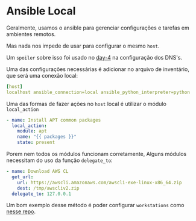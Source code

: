 # Ansible Local

Geralmente, usamos o ansible para gerenciar configurações e tarefas em ambientes remotos.

Mas nada nos impede de usar para configurar o mesmo `host`.

Um `spoiler` sobre isso foi usado no [day-4](/day-4/02.md) na configuração dos DNS's.

Uma das configurações necessárias é adicionar no arquivo de inventário, que será uma conexão local:

```yaml
[host]
localhost ansible_connection=local ansible_python_interpreter=python
```

Uma das formas de fazer ações no `host` local é utilizar o módulo `local_action`

```yaml
- name: Install APT common packages
  local_action:
    module: apt
    name: "{{ packages }}"
    state: present
```

Porem nem todos os módulos funcionam corretamente, Alguns módulos necessitam do uso da função `delegate_to`:

```yaml
- name: Download AWS CL
  get_url:
    url: https://awscli.amazonaws.com/awscli-exe-linux-x86_64.zip
    dest: /tmp/awscliv2.zip
  delegate_to: 127.0.0.1
```

Um bom exemplo desse método é poder configurar `workstations` como [nesse repo](https://github.com/diegoaceneves/Ansible-workstation).
